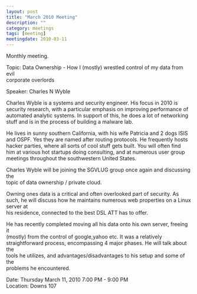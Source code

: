```yaml
---
layout: post
title: "March 2010 Meeting"
description: ""
category: meetings
tags: [meeting]
meetingdate: 2010-03-11
---
```


Monthly meeting.                                                               
                                                                             
Topic: Data Ownership - How I (mostly) wrestled control of my data from evil   
corporate overlords                                                            
                                                                             
Speaker: Charles N Wyble                                                       
                                                                             
Charles Wyble is a systems and security engineer. His focus in 2010 is         
security research, with a particular emphasis on improving performance of      
automated analytic systems. In support of this, he does a lot of networking    
stuff and is in the process of building a malware lab.                         
                                                                             
He lives in sunny southern California, with his wife Patricia and 2 dogs ISIS  
and OSPF. Yes they are named after routing protocols. He frequently hosts      
hacker parties, where all sorts of cool stuff gets built. You will often find  
him at various hot startups doing consulting, and at numerous user group       
meetings throughout the southwestern United States.                            
                                                                             
Charles Wyble will be joining the SGVLUG group once again and discussing the   
topic of data ownership / private cloud.                                       
                                                                             
Owning ones data is a critical and often overlooked part of security. As such, 
he will discuss how he maintains numerous web properties on a Linux server at  
his residence, connected to the best DSL ATT has to offer.                     
                                                                             
He has recently completed moving all his data onto his own server, freeing it  
(mostly) from the control of google,yahoo etc. It was a relatively             
straightforward process, encompassing 4 major phases. He will talk about the   
tools he utilizes, and advantages/disadvantages to his setup and some of the   
problems he encountered.                                                       
                                                                             
Date: Thursday March 11, 2010 7:00 PM - 9:00 PM                                  
Location: Downs 107                                         
